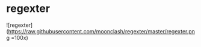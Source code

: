 # regexter
![regexter](https://raw.githubusercontent.com/moonclash/regexter/master/regexter.png =100x)
